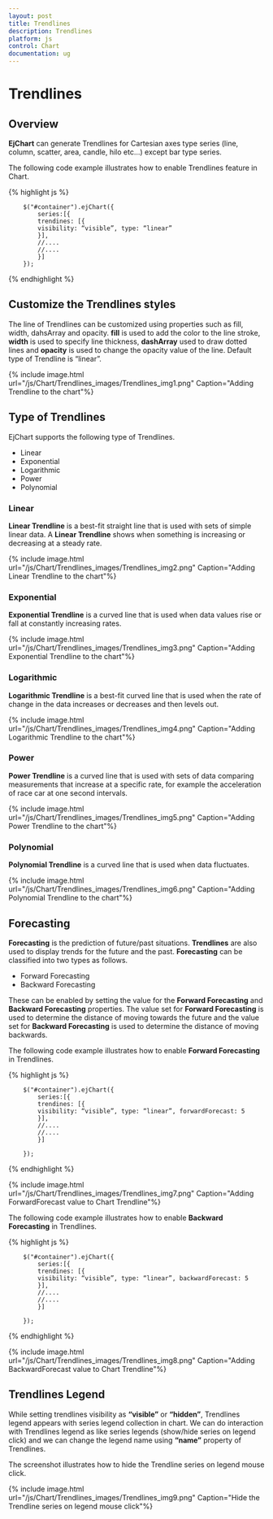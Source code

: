 ```yaml
---
layout: post
title: Trendlines
description: Trendlines
platform: js
control: Chart
documentation: ug
---
```


# Trendlines

## Overview

**EjChart** can generate Trendlines for Cartesian axes type series (line, column, scatter, area, candle, hilo etc...) except bar type series.

The following code example illustrates how to enable Trendlines feature in Chart.

{% highlight js %}

        $("#container").ejChart({
            series:[{
            trendines: [{
            visibility: “visible”, type: “linear”
            }],
            //....
            //.... 
            }]            
        });



{% endhighlight %}

## Customize the Trendlines styles

The line of Trendlines can be customized using properties such as fill, width, dahsArray and opacity. **fill** is used to add the color to the line stroke, **width** is used to specify line thickness, **dashArray** used to draw dotted lines and **opacity** is used to change the opacity value of the line. Default type of Trendline is “linear”.

{% include image.html url="/js/Chart/Trendlines_images/Trendlines_img1.png" Caption="Adding Trendline to the chart"%}

## Type of Trendlines

EjChart supports the following type of Trendlines.

* Linear
* Exponential
* Logarithmic
* Power 
* Polynomial

### Linear

**Linear Trendline** is a best-fit straight line that is used with sets of simple linear data. A **Linear Trendline** shows when something is increasing or decreasing at a steady rate.

{% include image.html url="/js/Chart/Trendlines_images/Trendlines_img2.png" Caption="Adding Linear Trendline to the chart"%}

### Exponential

**Exponential Trendline** is a curved line that is used when data values rise or fall at constantly increasing rates.

{% include image.html url="/js/Chart/Trendlines_images/Trendlines_img3.png" Caption="Adding Exponential Trendline to the chart"%}

### Logarithmic

**Logarithmic Trendline** is a best-fit curved line that is used when the rate of change in the data increases or decreases and then levels out.

{% include image.html url="/js/Chart/Trendlines_images/Trendlines_img4.png" Caption="Adding Logarithmic Trendline to the chart"%}

### Power

**Power Trendline** is a curved line that is used with sets of data comparing measurements that increase at a specific rate, for example the acceleration of race car at one second intervals.

{% include image.html url="/js/Chart/Trendlines_images/Trendlines_img5.png" Caption="Adding Power Trendline to the chart"%}

### Polynomial

**Polynomial Trendline** is a curved line that is used when data fluctuates.

{% include image.html url="/js/Chart/Trendlines_images/Trendlines_img6.png" Caption="Adding Polynomial Trendline to the chart"%}

## Forecasting

**Forecasting** is the prediction of future/past situations. **Trendlines** are also used to display trends for the future and the past. **Forecasting** can be classified into two types as follows.

  * Forward Forecasting
  * Backward Forecasting

These can be enabled by setting the value for the **Forward Forecasting** and **Backward Forecasting** properties. The value set for **Forward Forecasting** is used to determine the distance of moving towards the future and the value set for **Backward Forecasting** is used to determine the distance of moving backwards.

The following code example illustrates how to enable **Forward Forecasting** in Trendlines.

{% highlight js %}

        $("#container").ejChart({
            series:[{
            trendines: [{
            visibility: “visible”, type: “linear”, forwardForecast: 5
            }],
            //....
            //.... 
            }] 
             
        });


{% endhighlight %}

{% include image.html url="/js/Chart/Trendlines_images/Trendlines_img7.png" Caption="Adding ForwardForecast value to Chart Trendline"%}

The following code example illustrates how to enable **Backward Forecasting** in Trendlines.

{% highlight js %}

        $("#container").ejChart({
            series:[{
            trendines: [{
            visibility: “visible”, type: “linear”, backwardForecast: 5
            }],
            //....
            //.... 
            }] 
             
        });


{% endhighlight %}

{% include image.html url="/js/Chart/Trendlines_images/Trendlines_img8.png" Caption="Adding BackwardForecast  value to Chart Trendline"%}

## Trendlines Legend

While setting trendlines visibility as **“visible”** or **“hidden”**, Trendlines legend appears with series legend collection in chart. We can do interaction with Trendlines legend as like series legends (show/hide series on legend click) and we can change the legend name using **“name”** property of Trendlines.

The screenshot illustrates how to hide the Trendline series on legend mouse click.

{% include image.html url="/js/Chart/Trendlines_images/Trendlines_img9.png" Caption="Hide the Trendline series on legend mouse click"%}